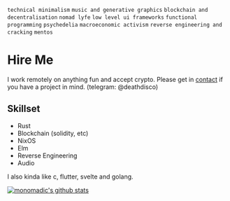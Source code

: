 `technical minimalism` `music and generative graphics` `blockchain and decentralisation` `nomad lyfe` `low level ui frameworks` `functional programming` `psychedelia` `macroeconomic activism` `reverse engineering and cracking` `mentos`

# Hire Me
I work remotely on anything fun and accept crypto. Please get in [contact](mailto:themonomadic@protonmail.com) if you have a project in mind. (telegram: @deathdisco)

## Skillset
- Rust
- Blockchain (solidity, etc)
- NixOS
- Elm
- Reverse Engineering
- Audio

I also kinda like c, flutter, svelte and golang.

[![monomadic's github stats](https://github-readme-stats.vercel.app/api?username=monomadic&theme=graywhite)](https://github.com/anuraghazra/github-readme-stats)

